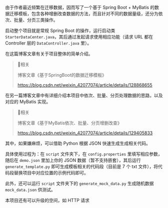 由于作者最近频繁在迁移数据，因而写了一个基于  Spring Boot + MyBatis 的数据迁移模板，包含各种增删改查数据的方法，而且针对不同的数据量级，还分为依次、批量、分页三类操作。

启动整个项目就是常规 Spring Boot 的操作，运行启动类 `StarterDataCenter.java`，其后通过发起请求使用相应功能（请求 URL 都在 Controller 层的 `DataController.java` 里）。

在这篇博客文章有关于项目整体的简单介绍。

> 💬相关
>
> 博客文章《基于SpringBoot的数据迁移模板》
>
> https://blog.csdn.net/weixin_42077074/article/details/128868655

在另一篇博客文章中有详细介绍本项目中依次、批量、分页处理数据的思路，以及对应的 MyBatis 实现。

> 💬相关
>
> 博客文章《基于MyBatis依次、批量、分页增删改查》
>
> https://blog.csdn.net/weixin_42077074/article/details/129405833

其中，如果嫌麻烦，可以借助 Python 根据 JSON 快速生成生成相关代码。

具体使用过程为：在 `script` 文件夹下，在 `config.properties` 里填写相应参数，随后在 `demo.json` 里加上你的 JSON 数据（暂不支持嵌套），其后运行 `generate_template.py` 即可生成模板相关的代码段（目前是 7 个 txt 文件），将代码段替换项目中对应位置的示例代码即可。

此外，还可以运行 `script` 文件夹下的 `generate_mock_data.py` 生成随机数据 `mock_data.json` 供测试。

本项目还有可以升级的空间，如 HTTP 请求
